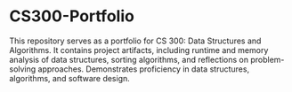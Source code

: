 # CS300-Portfolio
This repository serves as a portfolio for CS 300: Data Structures and Algorithms. It contains project artifacts, including runtime and memory analysis of data structures, sorting algorithms, and reflections on problem-solving approaches. Demonstrates proficiency in data structures, algorithms, and software design.
